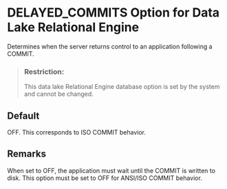 <!-- loioa634f55784f21015aa139fb52558ad7a -->

# DELAYED\_COMMITS Option for Data Lake Relational Engine

Determines when the server returns control to an application following a COMMIT.



> ### Restriction:  
> This data lake Relational Engine database option is set by the system and cannot be changed.



<a name="loioa634f55784f21015aa139fb52558ad7a__iq_refso_510"/>

## Default

OFF. This corresponds to ISO COMMIT behavior.



<a name="loioa634f55784f21015aa139fb52558ad7a__iq_refso_511"/>

## Remarks

When set to OFF, the application must wait until the COMMIT is written to disk. This option must be set to OFF for ANSI/ISO COMMIT behavior.

